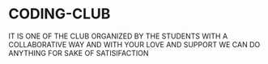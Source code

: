 # CODING-CLUB
IT IS ONE OF THE CLUB ORGANIZED BY THE STUDENTS WITH A COLLABORATIVE WAY AND WITH YOUR LOVE AND SUPPORT WE CAN DO ANYTHING FOR SAKE OF SATISIFACTION
